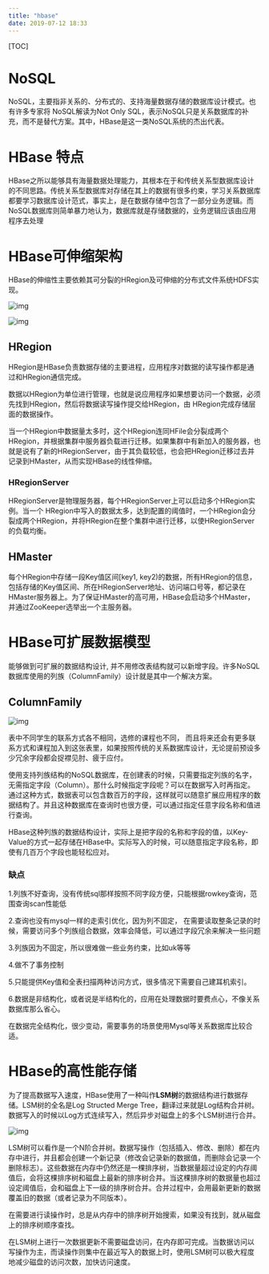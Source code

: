 ```yaml
---
title: "hbase"
date: 2019-07-12 18:33
---
```

[TOC]



# NoSQL

NoSQL，主要指非关系的、分布式的、支持海量数据存储的数据库设计模式。也有许多专家将 NoSQL解读为Not Only SQL，表示NoSQL只是关系数据库的补充，而不是替代方案。其中，HBase是这一类NoSQL系统的杰出代表。





# HBase 特点

HBase之所以能够具有海量数据处理能力，其根本在于和传统关系型数据库设计的不同思路。传统关系型数据库对存储在其上的数据有很多约束，学习关系数据库都要学习数据库设计范式，事实上，是在数据存储中包含了一部分业务逻辑。而NoSQL数据库则简单暴力地认为，数据库就是存储数据的，业务逻辑应该由应用程序去处理





# HBase可伸缩架构

HBase的伸缩性主要依赖其可分裂的HRegion及可伸缩的分布式文件系统HDFS实现。

![img](https://snag.gy/fBmRTJ.jpg)

![img](https://snag.gy/Sk9O3D.jpg)





## HRegion

HRegion是HBase负责数据存储的主要进程，应用程序对数据的读写操作都是通过和HRegion通信完成。

数据以HRegion为单位进行管理，也就是说应用程序如果想要访问一个数据，必须先找到HRegion，然后将数据读写操作提交给HRegion，由 HRegion完成存储层面的数据操作。



当一个HRegion中数据量太多时，这个HRegion连同HFile会分裂成两个HRegion，并根据集群中服务器负载进行迁移。如果集群中有新加入的服务器，也就是说有了新的HRegionServer，由于其负载较低，也会把HRegion迁移过去并记录到HMaster，从而实现HBase的线性伸缩。



### HRegionServer

HRegionServer是物理服务器，每个HRegionServer上可以启动多个HRegion实例。当一个 HRegion中写入的数据太多，达到配置的阈值时，一个HRegion会分裂成两个HRegion，并将HRegion在整个集群中进行迁移，以使HRegionServer的负载均衡。



## HMaster

每个HRegion中存储一段Key值区间[key1, key2)的数据，所有HRegion的信息，包括存储的Key值区间、所在HRegionServer地址、访问端口号等，都记录在HMaster服务器上。为了保证HMaster的高可用，HBase会启动多个HMaster，并通过ZooKeeper选举出一个主服务器。





# HBase可扩展数据模型

能够做到可扩展的数据结构设计, 并不用修改表结构就可以新增字段。许多NoSQL数据库使用的列族（ColumnFamily）设计就是其中一个解决方案。



## ColumnFamily 



![img](https://snag.gy/BIF7Jc.jpg)

表中不同学生的联系方式各不相同，选修的课程也不同， 而且将来还会有更多联系方式和课程加入到这张表里，如果按照传统的关系数据库设计，无论提前预设多少冗余字段都会捉襟见肘、疲于应付。

使用支持列族结构的NoSQL数据库，在创建表的时候，只需要指定列族的名字，无需指定字段（Column）。那什么时候指定字段呢？可以在数据写入时再指定。通过这种方式，数据表可以包含数百万的字段，这样就可以随意扩展应用程序的数据结构了。并且这种数据库在查询时也很方便，可以通过指定任意字段名称和值进行查询。

HBase这种列族的数据结构设计，实际上是把字段的名称和字段的值，以Key-Value的方式一起存储在HBase中。实际写入的时候，可以随意指定字段名称，即使有几百万个字段也能轻松应对。



### 缺点

1.列族不好查询，没有传统sql那样按照不同字段方便，只能根据rowkey查询，范围查询scan性能低

2.查询也没有mysql一样的走索引优化，因为列不固定， 在需要读取整条记录的时候，需要访问多个列族组合数据，效率会降低，可以通过字段冗余来解决一些问题 

3.列族因为不固定，所以很难做一些业务约束，比如uk等等

4.做不了事务控制 

5.只能提供Key值和全表扫描两种访问方式，很多情况下需要自己建耳机索引。

6.数据是非结构化，或者说是半结构化的，应用在处理数据时要费点心，不像关系数据库那么省心。



在数据完全结构化，很少变动，需要事务的场景使用Mysql等关系数据库比较合适。 





# HBase的高性能存储

为了提高数据写入速度，HBase使用了一种叫作**LSM树**的数据结构进行数据存储。LSM树的全名是Log Structed Merge Tree，翻译过来就是Log结构合并树。数据写入的时候以Log方式连续写入，然后异步对磁盘上的多个LSM树进行合并。

![img](https://snag.gy/S9ytXH.jpg)



LSM树可以看作是一个N阶合并树。数据写操作（包括插入、修改、删除）都在内存中进行，并且都会创建一个新记录（修改会记录新的数据值，而删除会记录一个删除标志）。这些数据在内存中仍然还是一棵排序树，当数据量超过设定的内存阈值后，会将这棵排序树和磁盘上最新的排序树合并。当这棵排序树的数据量也超过设定阈值后，会和磁盘上下一级的排序树合并。合并过程中，会用最新更新的数据覆盖旧的数据（或者记录为不同版本）。

在需要进行读操作时，总是从内存中的排序树开始搜索，如果没有找到，就从磁盘 上的排序树顺序查找。

在LSM树上进行一次数据更新不需要磁盘访问，在内存即可完成。当数据访问以写操作为主，而读操作则集中在最近写入的数据上时，使用LSM树可以极大程度地减少磁盘的访问次数，加快访问速度。





